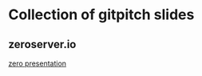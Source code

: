# Collection of gitpitch slides

## zeroserver.io
[zero presentation](https://gitpitch.com/h9h/slides?p=zero)
